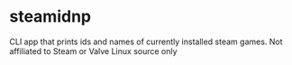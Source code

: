 # steamidnp
CLI app that prints ids and names of currently installed steam games. Not affiliated to Steam or Valve
Linux source only
